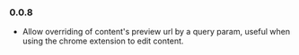 ### 0.0.8
- Allow overriding of content's preview url by a query param, useful when using the chrome extension to edit content.
